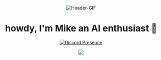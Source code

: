 <div align="center">
  
![Header-GIF](https://github.com/snowypy/snowypy/blob/main/e2917a322c5c7247c308d53725f0189f_w200.gif)

<h1 align="center">
  howdy, I'm Mike an AI enthusiast 👋
</h1> 
</div>

<div align="center">
  
[![Discord Presence](https://lanyard.cnrad.dev/api/1152734418109206548?theme=dark&showDisplayName=true&bg=&idleMessage=i%20like%20everything%20automated&hideClan=false)](https://discord.com/users/1152734418109206548)
<p align="center">
  <img src="https://skillicons.dev/icons?i=java,py,rust,c,docker,git,github,githubactions,gitlab,gradle,kubernetes,linux"/>
</p>

<h1></h1>

